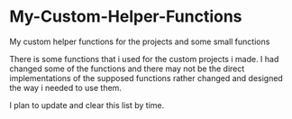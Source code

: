 # My-Custom-Helper-Functions
My custom helper functions for the projects and some small functions

There is some functions that i used for the custom projects i made. I had changed some of the functions and there may not be the direct implementations of the supposed functions rather changed and designed the way i needed to use them.

I plan to update and clear this list by time.
